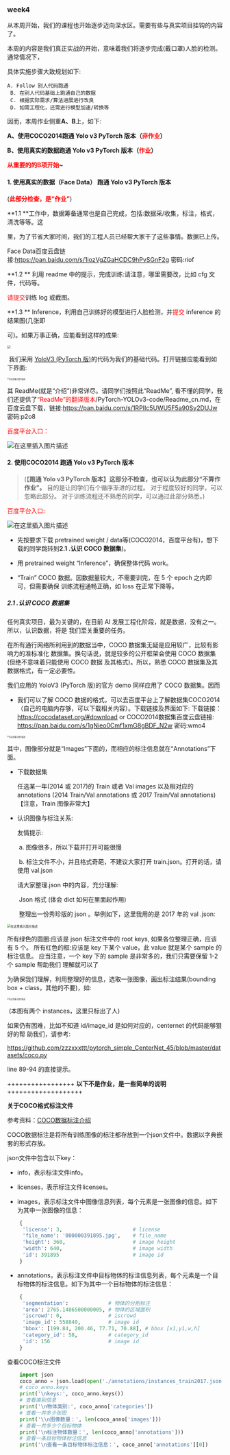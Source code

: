 ### week4

从本周开始，我们的课程也开始逐步迈向深水区。需要有些与真实项目挂钩的内容了。

本周的内容是我们真正实战的开始，意味着我们将逐步完成(戴口罩)人脸的检测。通常情况下，

具体实施步骤大致规划如下:

 	A. Follow 别人代码跑通
	 B. 在别人代码基础上跑通自己的数据
	 C. 根据实际需求/算法进展进行改良
	 D. 如需工程化，还需进行模型加速/转换等

因而，本周作业侧重**A、B**上，如下:

**A、使用COCO2014跑通 Yolo v3 PyTorch 版本（<font color=red>非作业</font>）**

**B、使用真实的数据跑通 Yolo v3 PyTorch 版本（<font color=red>作业</font>）**

**<font color=red>从重要的的B项开始</font>~**

#### 1. 使用真实的数据（Face Data） 跑通 Yolo v3 PyTorch 版本

(**<font color=red>此部分检查，是“作业”</font>**)

**1.1 **工作中，数据筹备通常也是自己完成，包括:数据采/收集，标注，格式，清洗等等。这

里，为了节省大家时间，我们的工程人员已经帮大家干了这些事情。数据已上传。

Face Data百度云盘链接:https://pan.baidu.com/s/1iozVgZGaHCDC9hPvSGnF2g  密码:riof

**1.2 ** 利用 readme 中的提示，完成训练:请注意，哪里需要改，比如 cfg 文件，代码等。

<font color=red>请提交</font>训练 log 或截图。

**1.3 ** Inference，利用自己训练好的模型进行人脸检测，并<font color=red>提交 </font>inference 的结果图(几张即

可)。如果万事正确，应能看到这样的成果:

<img src="https://img-blog.csdnimg.cn/20210710104344915.png?x-oss-process=image/watermark,type_ZmFuZ3poZW5naGVpdGk,shadow_10,text_aHR0cHM6Ly9ibG9nLmNzZG4ubmV0L3UwMTA3NTE5NzQ=,size_16,color_FFFFFF,t_70" style="zoom:50%;" />



​	我们采用 [YoloV3 (PyTorch 版)](https://github.com/eriklindernoren/PyTorch-YOLOv3)的代码为我们的基础代码。打开链接应能看到如下界面:

<img src="https://img-blog.csdnimg.cn/20210707151202550.png?x-oss-process=image/watermark,type_ZmFuZ3poZW5naGVpdGk,shadow_10,text_aHR0cHM6Ly9ibG9nLmNzZG4ubmV0L3UwMTA3NTE5NzQ=,size_16,color_FFFFFF,t_70" alt="在这里插入图片描述" style="zoom:30%;" />



其 ReadMe(就是“介绍”)非常详尽。请同学们按照此“ReadMe”, 看不懂的同学，我们还提供了<font color=red>“ReadMe”的翻译版本</font>/PyTorch-YOLOv3-code/Readme_cn.md，在百度云盘下载，链接:https://pan.baidu.com/s/1RPIIc5UWU5F5a90Sy2DUJw  密码:p2o8

<font color=red>百度平台入口：</font>



![在这里插入图片描述](https://img-blog.csdnimg.cn/20210709151843868.png?x-oss-process=image/watermark,type_ZmFuZ3poZW5naGVpdGk,shadow_10,text_aHR0cHM6Ly9ibG9nLmNzZG4ubmV0L3UwMTA3NTE5NzQ=,size_16,color_FFFFFF,t_70)



#### 2. 使用COCO2014 跑通 Yolo v3 PyTorch 版本

>  (【**跑通 Yolo v3 PyTorch 版本】这部分不检查，也可以认为此部分“不算作作业”。** 目的是让同学们有个循序渐进的过程。
>  对于程度较好的同学，可以忽略此部分。 对于训练流程还不熟悉的同学，可以通过此部分熟悉。)

<font color=red>百度平台入口:</font>

![在这里插入图片描述](https://img-blog.csdnimg.cn/20210709143228435.png?x-oss-process=image/watermark,type_ZmFuZ3poZW5naGVpdGk,shadow_10,text_aHR0cHM6Ly9ibG9nLmNzZG4ubmV0L3UwMTA3NTE5NzQ=,size_16,color_FFFFFF,t_70)

- 先按要求下载 pretrained weight / data等(COCO2014，百度平台有)，想下载的同学跳转到**2.1 .认识 COCO 数据集**)。 
- 用 pretrained weight “Inference”，确保整体代码 work。

- “Train” COCO 数据。因数据量较大，不需要训完，在 5 个 epoch 之内即可，但需要确保 训练流程通畅正确，如 loss 在正常下降等。

##### 2.1 .认识 COCO 数据集

任何真实项目，最为关键的，在目前 AI 发展工程化阶段，就是数据，没有之一。所以，认识数据，将是 我们至关重要的任务。

在所有通行网络所利用到的数据当中，COCO 数据集无疑是应用较广，比较有影响力的准标准化 数据集。换句话说，就是较多的公开框架会使用 COCO 数据集 (但绝不意味着只能使用 COCO 数据 及其格式)。所以，熟悉 COCO 数据集及其数据格式，有一定必要性。

我们应用的 YoloV3 (PyTorch 版)的官方 demo 同样应用了 COCO 数据集。因而

- 我们可以了解 COCO 数据的格式，可以去百度平台上了解数据集COCO2014（自己的电脑内存够，可以下载相关内容）。下载链接及界面如下:
  下载链接：https://cocodataset.org/#download  or  COCO2014数据集百度云盘链接: https://pan.baidu.com/s/1gNieo0Cmf1xmG8gBDF_N2w  密码:wmo4

<img src="https://img-blog.csdnimg.cn/20210706153525989.png?x-oss-process=image/watermark,type_ZmFuZ3poZW5naGVpdGk,shadow_10,text_aHR0cHM6Ly9ibG9nLmNzZG4ubmV0L3UwMTA3NTE5NzQ=,size_16,color_FFFFFF,t_70" alt="在这里插入图片描述" style="zoom:30%;" />

​				其中，图像部分就是“Images”下面的，而相应的标注信息就在“Annotations”下面。



- 下载数据集

  任选某一年(2014 或 2017)的 Train 或者 Val images 以及相对应的 annotations (2014 Train/Val annotations 或 2017 Train/Val annotations) 【注意，Train 图像非常大】

- 认识图像与标注关系:

  友情提示: 

  ​	a. 图像很多，所以下载并打开可能很慢

  ​	b. 标注文件不小，并且格式奇葩，不建议大家打开 train.json。打开的话，请使用 val.json

  请大家整理.json 中的内容，充分理解:

  ​	 Json 格式 (体会 dict 如何在里面起作用)

  ​	整理出一份秀珍版的 json 。举例如下，这里我用的是 2017 年的 val .json:

<img src="https://img-blog.csdnimg.cn/20210706163657962.png?x-oss-process=image/watermark,type_ZmFuZ3poZW5naGVpdGk,shadow_10,text_aHR0cHM6Ly9ibG9nLmNzZG4ubmV0L3UwMTA3NTE5NzQ=,size_16,color_FFFFFF,t_70" alt="在这里插入图片描述" style="zoom:50%;" />

所有绿色的圆圈:应该是 json 标注文件中的 root keys, 如果各位整理正确，应该有 5 个。 所有红色的框:应该是 key 下某个 value，此 value 就是某个 sample 的标注信息。 应当注意，一个 key 下的 sample 是非常多的，我们只需要保留 1-2 个 sample 帮助我们 理解就可以了

为确保我们理解，利用整理好的信息，选取一张图像，画出标注结果(bounding box + class，其他的不要)，如:

<img src="https://img-blog.csdnimg.cn/20210710105637942.png?x-oss-process=image/watermark,type_ZmFuZ3poZW5naGVpdGk,shadow_10,text_aHR0cHM6Ly9ibG9nLmNzZG4ubmV0L3UwMTA3NTE5NzQ=,size_16,color_FFFFFF,t_70" alt="在这里插入图片描述" style="zoom:30%;" />

​																(本图有两个 instances，这里只标出了人)

如果仍有困难，比如不知道 id/image_id 是如何对应的，centernet 的代码能够狠好的帮 助我们，请参考:

https://github.com/zzzxxxttt/pytorch_simple_CenterNet_45/blob/master/datasets/coco.py

line 89-94 的直接提示。

+++++++++++++++++ **以下不是作业，是一些简单的说明** +++++++++++++++++++ 

**关于COCO格式标注文件**

参考资料：[COCO数据标注介绍](https://gitee.com/paddlepaddle/PaddleDetection/blob/release/2.0/docs/tutorials/PrepareDataSet.md#coco%E6%95%B0%E6%8D%AE%E6%A0%87%E6%B3%A8%E4%BB%8B%E7%BB%8D)

COCO数据标注是将所有训练图像的标注都存放到一个json文件中。数据以字典嵌套的形式存放。

json文件中包含以下key：

- info，表示标注文件info。
  
- licenses，表示标注文件licenses。
  
- images，表示标注文件中图像信息列表，每个元素是一张图像的信息。如下为其中一张图像的信息：
  

```python
    {
     'license': 3,                       # license
     'file_name': '000000391895.jpg',    # file_name
     'height': 360,                      # image height
     'width': 640,                       # image width
     'id': 391895                        # image id
    }
```

- annotations，表示标注文件中目标物体的标注信息列表，每个元素是一个目标物体的标注信息。如下为其中一个目标物体的标注信息：

```python
    {
     'segmentation':             # 物体的分割标注
     'area': 2765.1486500000005, # 物体的区域面积
     'iscrowd': 0,               # iscrowd
     'image_id': 558840,         # image id
     'bbox': [199.84, 200.46, 77.71, 70.88], # bbox [x1,y1,w,h]
     'category_id': 58,          # category_id
     'id': 156                   # image id
    }
```

查看COCO标注文件

```python
    import json
    coco_anno = json.load(open('./annotations/instances_train2017.json'))
    # coco_anno.keys
    print('\nkeys:', coco_anno.keys())
    # 查看类别信息
    print('\n物体类别:', coco_anno['categories'])
    # 查看一共多少张图
    print('\\n图像数量：', len(coco_anno['images']))
    # 查看一共多少个目标物体
    print('\n标注物体数量：', len(coco_anno['annotations']))
    # 查看一条目标物体标注信息
    print('\n查看一条目标物体标注信息：', coco_anno['annotations'][0])
```



